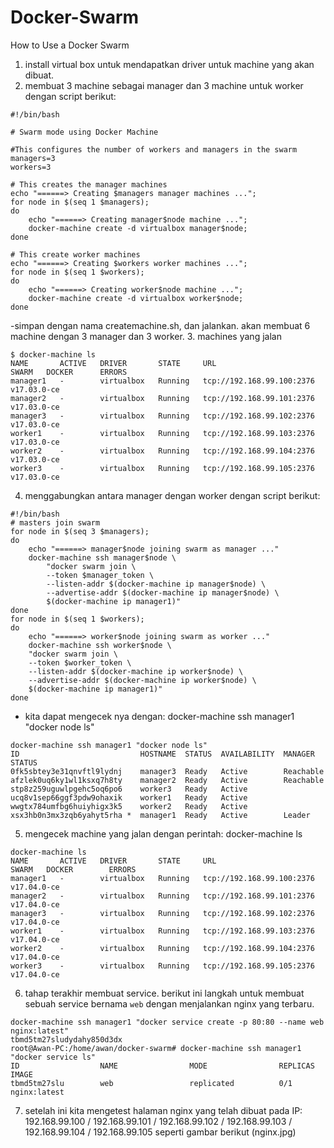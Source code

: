 # Docker-Swarm
How to Use a Docker Swarm

1. install virtual box untuk mendapatkan driver untuk machine yang akan dibuat.
2. membuat 3 machine sebagai manager dan 3 machine untuk worker dengan script berikut:
```
#!/bin/bash

# Swarm mode using Docker Machine

#This configures the number of workers and managers in the swarm
managers=3
workers=3

# This creates the manager machines
echo "======> Creating $managers manager machines ...";
for node in $(seq 1 $managers);
do
	echo "======> Creating manager$node machine ...";
	docker-machine create -d virtualbox manager$node;
done

# This create worker machines
echo "======> Creating $workers worker machines ...";
for node in $(seq 1 $workers);
do
	echo "======> Creating worker$node machine ...";
	docker-machine create -d virtualbox worker$node;
done
```
  -simpan dengan nama createmachine.sh, dan jalankan. akan membuat 6 machine dengan 3 manager dan 3 worker.
3. machines yang jalan
```
$ docker-machine ls
NAME       ACTIVE   DRIVER       STATE     URL                         SWARM   DOCKER      ERRORS
manager1   -        virtualbox   Running   tcp://192.168.99.100:2376           v17.03.0-ce   
manager2   -        virtualbox   Running   tcp://192.168.99.101:2376           v17.03.0-ce 
manager3   -        virtualbox   Running   tcp://192.168.99.102:2376           v17.03.0-ce
worker1    -        virtualbox   Running   tcp://192.168.99.103:2376           v17.03.0-ce
worker2    -        virtualbox   Running   tcp://192.168.99.104:2376           v17.03.0-ce
worker3    -        virtualbox   Running   tcp://192.168.99.105:2376           v17.03.0-ce
```
4. menggabungkan antara manager dengan worker dengan script berikut:
```
#!/bin/bash
# masters join swarm
for node in $(seq 3 $managers);
do
	echo "======> manager$node joining swarm as manager ..."
	docker-machine ssh manager$node \
		"docker swarm join \
		--token $manager_token \
		--listen-addr $(docker-machine ip manager$node) \
		--advertise-addr $(docker-machine ip manager$node) \
		$(docker-machine ip manager1)"
done
for node in $(seq 1 $workers);
do
	echo "======> worker$node joining swarm as worker ..."
	docker-machine ssh worker$node \
	"docker swarm join \
	--token $worker_token \
	--listen-addr $(docker-machine ip worker$node) \
	--advertise-addr $(docker-machine ip worker$node) \
	$(docker-machine ip manager1)"
done
```
  - kita dapat mengecek nya dengan: docker-machine ssh manager1 "docker node ls"
  ```
  docker-machine ssh manager1 "docker node ls"
ID                           HOSTNAME  STATUS  AVAILABILITY  MANAGER STATUS
0fk5sbtey3e31qnvftl9lydnj    manager3  Ready   Active        Reachable
afzlek0uq6ky1wl1ksxq7h8ty    manager2  Ready   Active        Reachable
stp8z259uguwlpgehc5oq6po6    worker3   Ready   Active        
ucq8v1sep66ggf3pdw9ohaxik    worker1   Ready   Active        
wwgtx784umfbg6huiyhigx3k5    worker2   Ready   Active        
xsx3hb0n3mx3zqb6yahyt5rha *  manager1  Ready   Active        Leader

  ```
5. mengecek machine yang jalan dengan perintah: docker-machine ls
```
docker-machine ls
NAME       ACTIVE   DRIVER       STATE     URL                         SWARM   DOCKER        ERRORS
manager1   -        virtualbox   Running   tcp://192.168.99.100:2376           v17.04.0-ce   
manager2   -        virtualbox   Running   tcp://192.168.99.101:2376           v17.04.0-ce   
manager3   -        virtualbox   Running   tcp://192.168.99.102:2376           v17.04.0-ce   
worker1    -        virtualbox   Running   tcp://192.168.99.103:2376           v17.04.0-ce   
worker2    -        virtualbox   Running   tcp://192.168.99.104:2376           v17.04.0-ce   
worker3    -        virtualbox   Running   tcp://192.168.99.105:2376           v17.04.0-ce   
```
6. tahap terakhir membuat service. berikut ini langkah untuk membuat sebuah service bernama `web` dengan menjalankan nginx yang terbaru.
```
docker-machine ssh manager1 "docker service create -p 80:80 --name web nginx:latest"
tbmd5tm27sludydahy850d3dx
root@Awan-PC:/home/awan/docker-swarm# docker-machine ssh manager1 "docker service ls"
ID                  NAME                MODE                REPLICAS            IMAGE
tbmd5tm27slu        web                 replicated          0/1                 nginx:latest

```
7. setelah ini kita mengetest halaman nginx yang telah dibuat pada IP: 192.168.99.100 / 192.168.99.101 / 192.168.99.102 / 192.168.99.103 / 192.168.99.104 / 192.168.99.105 seperti gambar berikut (nginx.jpg)
